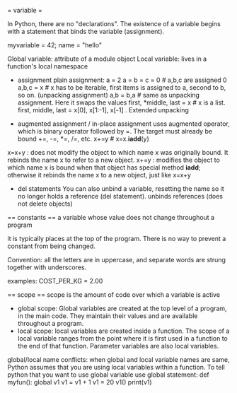 = variable =

In Python, there are no "declarations". The existence of a variable begins with a statement that binds the variable (assignment).

myvariable = 42;
name = "hello"

Global variable: attribute of a module object
Local variable: lives in a function's local namespace

* assignment
plain assignment:
a = 2
a = b = c = 0 # a,b,c are assigned 0
a,b,c = x # x has to be iterable, first items is assigned to a, second to b, so on. (unpacking assignment)
a,b = b,a # same as unpacking assignment. Here it swaps the values
first, *middle, last = x # x is a list. first, middle, last = x[0], x[1:-1], x[-1] . Extended unpacking

* augmented assignment / in-place assignment
uses augmented operator, which is binary operator followed by =. The target must already be bound
+=, -=, *=, /=, etc.
x+=y # x=x.__iadd__(y)


x=x+y : does not modify the object to which name x was originally bound. It rebinds the name x to refer to a new object.
x+=y : modifies the object to which name x is bound when that object has special method __iadd__; otherwise it rebinds the name x to a new object, just like x=x+y

* del statements
You can also unbind a variable, resetting the name so it no longer holds a reference (del statement).
unbinds references (does not delete objects)

== constants ==
a variable whose value does not change throughout a program

it is typically places at the top of the program. There is no way to prevent a constant from being changed.

Convention: all the letters are in uppercase, and separate words are strung together with underscores.

examples:
COST_PER_KG = 2.00

== scope ==
scope is the amount of code over which a variable is active
* global scope: Global variables are created at the top level of a program, in the main code. They maintain their values and are available throughout a program.
* local scope: local variables are created inside a function. The scope of a local variable ranges from the point where it is first used in a function to the end of that function. Parameter variables are also local variables.

global/local name conflicts:
when global and local variable names are same, Python assumes that you are using local variables within a function. To tell python that you want to use global variable use global statement:
def myfun():
  global v1
  v1 = v1 + 1
v1 = 20
v1()
print(v1)
